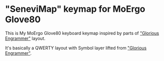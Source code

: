 # "SeneviMap" keymap for MoErgo Glove80

This is My MoErgo Glove80 keyboard keymap inspired by parts of ["Glorious Engrammer"](https://github.com/sunaku/glove80-keymaps) layout.

It's basically a QWERTY layout with Symbol layer lifted from ["Glorious Engrammer"](https://github.com/sunaku/glove80-keymaps).
